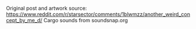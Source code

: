 Original post and artwork source: https://www.reddit.com/r/starsector/comments/1blwmzz/another_weird_concept_by_me_d/
Cargo sounds from soundsnap.org
